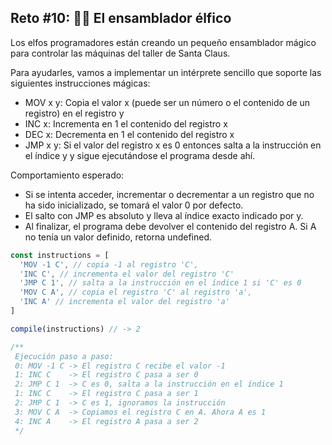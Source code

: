## Reto #10: 👩‍💻 El ensamblador élfico

Los elfos programadores están creando un pequeño ensamblador mágico para controlar las máquinas del taller de Santa Claus.

Para ayudarles, vamos a implementar un intérprete sencillo que soporte las siguientes instrucciones mágicas:

- MOV x y: Copia el valor x (puede ser un número o el contenido de un registro) en el registro y
- INC x: Incrementa en 1 el contenido del registro x
- DEC x: Decrementa en 1 el contenido del registro x
- JMP x y: Si el valor del registro x es 0 entonces salta a la instrucción en el índice y y sigue ejecutándose el programa desde ahí.

Comportamiento esperado:

- Si se intenta acceder, incrementar o decrementar a un registro que no ha sido inicializado, se tomará el valor 0 por defecto.
- El salto con JMP es absoluto y lleva al índice exacto indicado por y.
- Al finalizar, el programa debe devolver el contenido del registro A. Si A no tenía un valor definido, retorna undefined.

```typescript
const instructions = [
  'MOV -1 C', // copia -1 al registro 'C',
  'INC C', // incrementa el valor del registro 'C'
  'JMP C 1', // salta a la instrucción en el índice 1 si 'C' es 0
  'MOV C A', // copia el registro 'C' al registro 'a',
  'INC A' // incrementa el valor del registro 'a'
]

compile(instructions) // -> 2

/**
 Ejecución paso a paso:
 0: MOV -1 C -> El registro C recibe el valor -1
 1: INC C    -> El registro C pasa a ser 0
 2: JMP C 1  -> C es 0, salta a la instrucción en el índice 1
 1: INC C    -> El registro C pasa a ser 1
 2: JMP C 1  -> C es 1, ignoramos la instrucción
 3: MOV C A  -> Copiamos el registro C en A. Ahora A es 1
 4: INC A    -> El registro A pasa a ser 2
 */
```